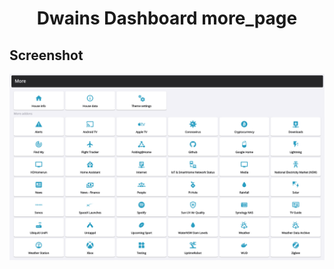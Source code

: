 <h1 align="center">Dwains Dashboard more_page</h1>

## Screenshot

![screenshot](../../../.assets/more.png?raw=True)
